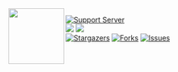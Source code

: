 <img src="https://images-ext-2.discordapp.net/external/IqQdeanAqVy6kN1IPvs0CNXgHQU3vz5379bixm4oeG8/%3Fsize%3D4096/https/cdn.discordapp.com/avatars/408785106942164992/6604e05f480223c8413e1bc2c8ce1716.png?format=webp&quality=lossless&width=390&height=390" lt="discord-owo-selfbot's Avatar" align="left" height="110">

[![Support Server](https://img.shields.io/badge/Support_Server-000?style=for-the-badge&logo=&color=informational)](https://discord.gg/G7huyMhZbf)<br>
<a href="https://github.com/realphandat/discord-owo-selfbot"><img src="https://img.shields.io/github/last-commit/realphandat/discord-owo-selfbot" /></a>
<a href="https://github.com/realphandat/discord-owo-selfbot"><img src="https://hits.sh/github.com/realphandat/discord-owo-selfbot.svg?view=today-total&label=Repo%20Today/Total%20Views&color=770ca1&labelColor=007ec6"/></a><br>
[![Stargazers](https://img.shields.io/github/stars/realphandat/discord-owo-selfbot?style=for-the-badge&logo=&color=blue)](https://github.com/realphandat/discord-owo-selfbot/stargazers)
[![Forks](https://img.shields.io/github/forks/realphandat/discord-owo-selfbot?style=for-the-badge&logo=&color=blue)](https://github.com/realphandat/discord-owo-selfbot/network/members)
[![Issues](https://img.shields.io/github/issues/realphandat/discord-owo-selfbot?style=for-the-badge&logo=&color=informational)](https://github.com/realphandat/discord-owo-selfbot/issues)
